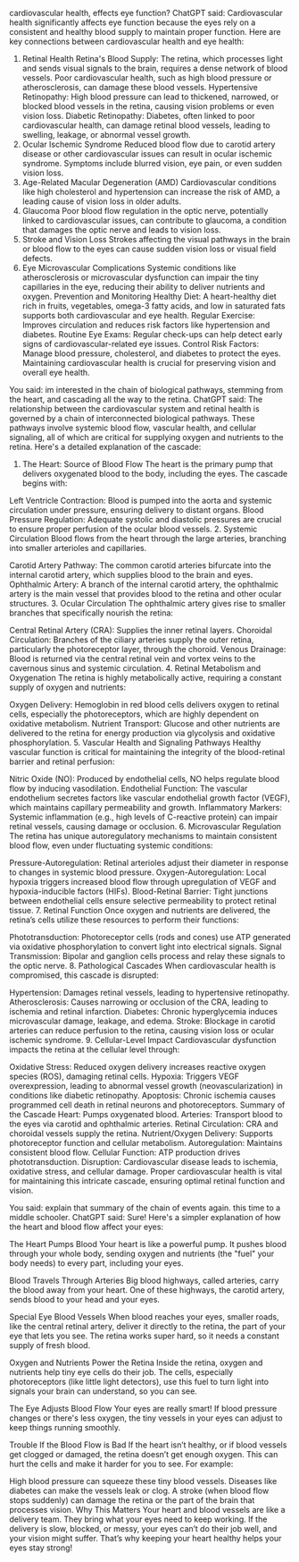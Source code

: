 cardiovascular health, effects eye function?
ChatGPT said:
Cardiovascular health significantly affects eye function because the eyes rely on a consistent and healthy blood supply to maintain proper function. Here are key connections between cardiovascular health and eye health:

1. Retinal Health
Retina's Blood Supply: The retina, which processes light and sends visual signals to the brain, requires a dense network of blood vessels. Poor cardiovascular health, such as high blood pressure or atherosclerosis, can damage these blood vessels.
Hypertensive Retinopathy: High blood pressure can lead to thickened, narrowed, or blocked blood vessels in the retina, causing vision problems or even vision loss.
Diabetic Retinopathy: Diabetes, often linked to poor cardiovascular health, can damage retinal blood vessels, leading to swelling, leakage, or abnormal vessel growth.
2. Ocular Ischemic Syndrome
Reduced blood flow due to carotid artery disease or other cardiovascular issues can result in ocular ischemic syndrome. Symptoms include blurred vision, eye pain, or even sudden vision loss.
3. Age-Related Macular Degeneration (AMD)
Cardiovascular conditions like high cholesterol and hypertension can increase the risk of AMD, a leading cause of vision loss in older adults.
4. Glaucoma
Poor blood flow regulation in the optic nerve, potentially linked to cardiovascular issues, can contribute to glaucoma, a condition that damages the optic nerve and leads to vision loss.
5. Stroke and Vision Loss
Strokes affecting the visual pathways in the brain or blood flow to the eyes can cause sudden vision loss or visual field defects.
6. Eye Microvascular Complications
Systemic conditions like atherosclerosis or microvascular dysfunction can impair the tiny capillaries in the eye, reducing their ability to deliver nutrients and oxygen.
Prevention and Monitoring
Healthy Diet: A heart-healthy diet rich in fruits, vegetables, omega-3 fatty acids, and low in saturated fats supports both cardiovascular and eye health.
Regular Exercise: Improves circulation and reduces risk factors like hypertension and diabetes.
Routine Eye Exams: Regular check-ups can help detect early signs of cardiovascular-related eye issues.
Control Risk Factors: Manage blood pressure, cholesterol, and diabetes to protect the eyes.
Maintaining cardiovascular health is crucial for preserving vision and overall eye health.







You said:
im interested in the chain of biological pathways, stemming from the heart, and cascading all the way to the retina. 
ChatGPT said:
The relationship between the cardiovascular system and retinal health is governed by a chain of interconnected biological pathways. These pathways involve systemic blood flow, vascular health, and cellular signaling, all of which are critical for supplying oxygen and nutrients to the retina. Here's a detailed explanation of the cascade:

1. The Heart: Source of Blood Flow
The heart is the primary pump that delivers oxygenated blood to the body, including the eyes. The cascade begins with:

Left Ventricle Contraction: Blood is pumped into the aorta and systemic circulation under pressure, ensuring delivery to distant organs.
Blood Pressure Regulation: Adequate systolic and diastolic pressures are crucial to ensure proper perfusion of the ocular blood vessels.
2. Systemic Circulation
Blood flows from the heart through the large arteries, branching into smaller arterioles and capillaries.

Carotid Artery Pathway: The common carotid arteries bifurcate into the internal carotid artery, which supplies blood to the brain and eyes.
Ophthalmic Artery: A branch of the internal carotid artery, the ophthalmic artery is the main vessel that provides blood to the retina and other ocular structures.
3. Ocular Circulation
The ophthalmic artery gives rise to smaller branches that specifically nourish the retina:

Central Retinal Artery (CRA): Supplies the inner retinal layers.
Choroidal Circulation: Branches of the ciliary arteries supply the outer retina, particularly the photoreceptor layer, through the choroid.
Venous Drainage: Blood is returned via the central retinal vein and vortex veins to the cavernous sinus and systemic circulation.
4. Retinal Metabolism and Oxygenation
The retina is highly metabolically active, requiring a constant supply of oxygen and nutrients:

Oxygen Delivery: Hemoglobin in red blood cells delivers oxygen to retinal cells, especially the photoreceptors, which are highly dependent on oxidative metabolism.
Nutrient Transport: Glucose and other nutrients are delivered to the retina for energy production via glycolysis and oxidative phosphorylation.
5. Vascular Health and Signaling Pathways
Healthy vascular function is critical for maintaining the integrity of the blood-retinal barrier and retinal perfusion:

Nitric Oxide (NO): Produced by endothelial cells, NO helps regulate blood flow by inducing vasodilation.
Endothelial Function: The vascular endothelium secretes factors like vascular endothelial growth factor (VEGF), which maintains capillary permeability and growth.
Inflammatory Markers: Systemic inflammation (e.g., high levels of C-reactive protein) can impair retinal vessels, causing damage or occlusion.
6. Microvascular Regulation
The retina has unique autoregulatory mechanisms to maintain consistent blood flow, even under fluctuating systemic conditions:

Pressure-Autoregulation: Retinal arterioles adjust their diameter in response to changes in systemic blood pressure.
Oxygen-Autoregulation: Local hypoxia triggers increased blood flow through upregulation of VEGF and hypoxia-inducible factors (HIFs).
Blood-Retinal Barrier: Tight junctions between endothelial cells ensure selective permeability to protect retinal tissue.
7. Retinal Function
Once oxygen and nutrients are delivered, the retina’s cells utilize these resources to perform their functions:

Phototransduction: Photoreceptor cells (rods and cones) use ATP generated via oxidative phosphorylation to convert light into electrical signals.
Signal Transmission: Bipolar and ganglion cells process and relay these signals to the optic nerve.
8. Pathological Cascades
When cardiovascular health is compromised, this cascade is disrupted:

Hypertension: Damages retinal vessels, leading to hypertensive retinopathy.
Atherosclerosis: Causes narrowing or occlusion of the CRA, leading to ischemia and retinal infarction.
Diabetes: Chronic hyperglycemia induces microvascular damage, leakage, and edema.
Stroke: Blockage in carotid arteries can reduce perfusion to the retina, causing vision loss or ocular ischemic syndrome.
9. Cellular-Level Impact
Cardiovascular dysfunction impacts the retina at the cellular level through:

Oxidative Stress: Reduced oxygen delivery increases reactive oxygen species (ROS), damaging retinal cells.
Hypoxia: Triggers VEGF overexpression, leading to abnormal vessel growth (neovascularization) in conditions like diabetic retinopathy.
Apoptosis: Chronic ischemia causes programmed cell death in retinal neurons and photoreceptors.
Summary of the Cascade
Heart: Pumps oxygenated blood.
Arteries: Transport blood to the eyes via carotid and ophthalmic arteries.
Retinal Circulation: CRA and choroidal vessels supply the retina.
Nutrient/Oxygen Delivery: Supports photoreceptor function and cellular metabolism.
Autoregulation: Maintains consistent blood flow.
Cellular Function: ATP production drives phototransduction.
Disruption: Cardiovascular disease leads to ischemia, oxidative stress, and cellular damage.
Proper cardiovascular health is vital for maintaining this intricate cascade, ensuring optimal retinal function and vision.







You said:
explain that summary of the chain of events again.  this time to a middle schooler.
ChatGPT said:
Sure! Here's a simpler explanation of how the heart and blood flow affect your eyes:

The Heart Pumps Blood
Your heart is like a powerful pump. It pushes blood through your whole body, sending oxygen and nutrients (the "fuel" your body needs) to every part, including your eyes.

Blood Travels Through Arteries
Big blood highways, called arteries, carry the blood away from your heart. One of these highways, the carotid artery, sends blood to your head and your eyes.

Special Eye Blood Vessels
When blood reaches your eyes, smaller roads, like the central retinal artery, deliver it directly to the retina, the part of your eye that lets you see. The retina works super hard, so it needs a constant supply of fresh blood.

Oxygen and Nutrients Power the Retina
Inside the retina, oxygen and nutrients help tiny eye cells do their job. The cells, especially photoreceptors (like little light detectors), use this fuel to turn light into signals your brain can understand, so you can see.

The Eye Adjusts Blood Flow
Your eyes are really smart! If blood pressure changes or there's less oxygen, the tiny vessels in your eyes can adjust to keep things running smoothly.

Trouble If the Blood Flow is Bad
If the heart isn’t healthy, or if blood vessels get clogged or damaged, the retina doesn’t get enough oxygen. This can hurt the cells and make it harder for you to see. For example:

High blood pressure can squeeze these tiny blood vessels.
Diseases like diabetes can make the vessels leak or clog.
A stroke (when blood flow stops suddenly) can damage the retina or the part of the brain that processes vision.
Why This Matters
Your heart and blood vessels are like a delivery team. They bring what your eyes need to keep working. If the delivery is slow, blocked, or messy, your eyes can’t do their job well, and your vision might suffer. That’s why keeping your heart healthy helps your eyes stay strong!